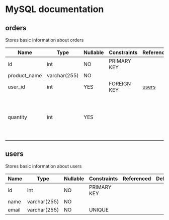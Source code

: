 # MySQL documentation

## orders

Stores basic information about orders

| Name | Type | Nullable | Constraints | Referenced | Default | Extra | Comment |
| ---- | ---- | ---- | ---- | ---- | ---- | ---- | ---- |
| id | int | NO | PRIMARY KEY |  |  | auto_increment |  |
| product_name | varchar(255) | NO |  |  |  |  |  |
| user_id | int | YES | FOREIGN KEY | [users](#users) |  |  |  |
| quantity | int | YES |  |  | 1 |  | Quantity of the product being ordered, defaults to 1 |

## users

Stores basic information about users

| Name | Type | Nullable | Constraints | Referenced | Default | Extra | Comment |
| ---- | ---- | ---- | ---- | ---- | ---- | ---- | ---- |
| id | int | NO | PRIMARY KEY |  |  | auto_increment |  |
| name | varchar(255) | NO |  |  |  |  |  |
| email | varchar(255) | NO | UNIQUE |  |  |  |  |
